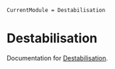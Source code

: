```@meta
CurrentModule = Destabilisation
```

# Destabilisation

Documentation for [Destabilisation](https://github.com/DanielJonathanPals/Destabilisation.jl).

```@index
```
